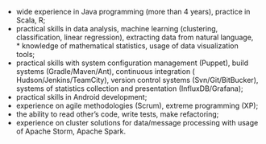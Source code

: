 * wide experience in Java programming (more than 4 years), practice in Scala, R;
* practical skills in data analysis, machine learning (clustering, classification, linear regression), extracting data from natural language, * knowledge of mathematical statistics, usage of data visualization tools;
* practical skills with system configuration management (Puppet), build systems (Gradle/Maven/Ant), continuous integration ( Hudson/Jenkins/TeamCity), version control systems (Svn/Git/BitBucker), systems of statistics collection and presentation (InfluxDB/Grafana);
* practical skills in Android development;
* experience on agile methodologies (Scrum), extreme programming (XP);
* the ability to read other’s code, write tests, make refactoring;
* experience on cluster solutions for data/message processing with usage of Apache Storm, Apache Spark.
